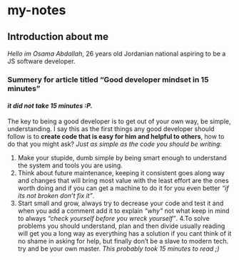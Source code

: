 # my-notes

## Introduction about me

*Hello im Osama Abdallah*, 26 years old Jordanian national aspiring to be a JS software developer.

### Summery for article titled “Good developer mindset in 15 minutes”

#### *it did not take 15 minutes :P.*

The key to being a good developer is to get out of your own way, be simple, understanding. I say this as the first things any good developer should follow is to **create code that is easy for him and helpful to others**, how to do that you might ask? *Just as simple as the code you should be writing*:

1. Make your stupide, dumb simple by being smart enough to understand the system and tools you are using.
2. Think about future maintenance, keeping it consistent goes along way and changes that will bring most value with the least effort are the ones worth doing and if you can get a machine to do it for you even better *“if its not broken don’t fix it”*.
3. Start small and grow, always try to decrease your code and test it and when you add a comment add it to explain *“why”* not what keep in mind to always *“check yourself before you wreck yourself”*.
4.To solve problems you should understand, plan and then divide usually reading will get you a long way as everything has a solution if you cant think of it no shame in asking for help, but finally don’t be a slave to modern tech. try and be your own master.
*This probably took 15 minutes to read ;)*
